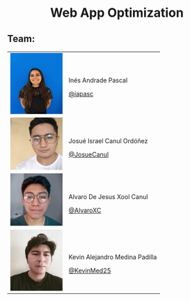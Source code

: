 <h1 align="center">
    <p align="center">Web App Optimization</p>
</h1>

## Team:
<table>
    <tbody>
        <tr>
            <td>
                <a href="https://github.com/iapasc">
                    <img src="Team/imgInes.jpeg" width="120px" height="140px">
                </a>
            </td>
            <td>
                <p>Inés Andrade Pascal</p>
                <a href="https://github.com/iapasc">@iapasc</a>
            </td>
        </tr>
        <tr>
            <td>
                <a href="https://github.com/JosueCanul">
                    <img src="Team/imgJosue.jpeg" width="120px" height="120px">
                </a>
            </td>
            <td>
                <p>Josué Israel Canul Ordóñez</p>
                <a href="https://github.com/JosueCanul">@JosueCanul</a>
            </td>
        </tr> 
        <tr>
            <td>
                <a href="https://github.com/AlvaroXC">
                    <img src="Team/imgAlvaro.jpg" width="120px" height="120px">
                </a>
            </td>
            <td>
                <p>Alvaro De Jesus Xool Canul</p>
                <a href="https://github.com/AlvaroXC">@AlvaroXC</a>
            </td>
        </tr> 
        <tr>
            <td>
                <a href="https://github.com/KevinMed25">
                    <img src="Team/imgKevin.jpeg" width="120px" height="140px">
                </a>
            </td>
            <td>
                <p>Kevin Alejandro Medina Padilla</p>
                <a href="https://github.com/KevinMed25">@KevinMed25</a>
            </td>
        </tr>
    </tbody>

</table>
